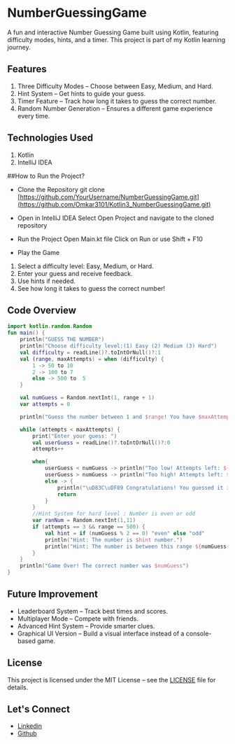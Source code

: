 # NumberGuessingGame

A fun and interactive Number Guessing Game built using Kotlin, featuring difficulty modes, hints, and a timer. This project is part of my Kotlin learning journey.

## Features
1. Three Difficulty Modes – Choose between Easy, Medium, and Hard.
2. Hint System – Get hints to guide your guess.
3. Timer Feature – Track how long it takes to guess the correct number.
4. Random Number Generation – Ensures a different game experience every time.



## Technologies Used
1. Kotlin
2. IntelliJ IDEA



##How to Run the Project?

* Clone the Repository
git clone [https://github.com/YourUsername/NumberGuessingGame.git](https://github.com/Omkar3101/Kotlin3_NumberGuessingGame.git)

* Open in IntelliJ IDEA
Select Open Project and navigate to the cloned repository

* Run the Project
Open Main.kt file
Click on Run or use Shift + F10

* Play the Game
1. Select a difficulty level: Easy, Medium, or Hard.
2. Enter your guess and receive feedback.
3. Use hints if needed.
4. See how long it takes to guess the correct number!



## Code Overview
```kotlin
import kotlin.random.Random
fun main() {
    println("GUESS THE NUMBER")
    println("Choose difficulty level:(1) Easy (2) Medium (3) Hard")
    val difficulty = readLine()?.toIntOrNull()?:1
    val (range, maxAttempts) = when (difficulty) {
        1 -> 50 to 10
        2 -> 100 to 7
        else -> 500 to  5
    }

    val numGuess = Random.nextInt(1, range + 1)
    var attempts = 0

    println("Guess the number between 1 and $range! You have $maxAttempts attempts.")

    while (attempts < maxAttempts) {
        print("Enter your guess: ")
        val userGuess = readLine()?.toIntOrNull()?:0
        attempts++

        when{
            userGuess < numGuess -> println("Too low! Attempts left: ${maxAttempts - attempts}")
            userGuess > numGuess -> println("Too high! Attempts left: ${maxAttempts - attempts}")
            else -> {
                println("\uD83C\uDF89 Congratulations! You guessed it in $attempts attempts.")
                return
            }
        }
        //Hint System for hard level : Number is even or odd
        var ranNum = Random.nextInt(1,11)
        if (attempts == 3 && range == 500) {
            val hint = if (numGuess % 2 == 0) "even" else "odd"
            println("Hint: The number is $hint number.")
            println("Hint: The number is between this range ${numGuess-ranNum} and ${numGuess+ranNum}")
        }
    }
    println("Game Over! The correct number was $numGuess")
}
```

## Future Improvement
* Leaderboard System – Track best times and scores.
* Multiplayer Mode – Compete with friends.
* Advanced Hint System – Provide smarter clues.
* Graphical UI Version – Build a visual interface instead of a console-based game.


## License
This project is licensed under the MIT License – see the [LICENSE](https://github.com/Omkar3101/Kotlin3_NumberGuessingGame/blob/main/LICENSE) file for details.

## Let's Connect
* [Linkedin](https://www.linkedin.com/in/omkar3101)
* [Github]( https://github.com/Omkar3101 )
